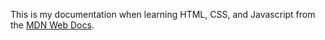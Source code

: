 This is my documentation when learning HTML, CSS, and Javascript from the [MDN Web Docs](https://developer.mozilla.org/en-US/docs/Learn).

